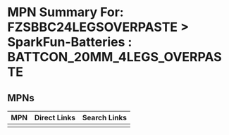 



# MPN Summary For: FZSBBC24LEGSOVERPASTE > SparkFun-Batteries : BATTCON_20MM_4LEGS_OVERPASTE

## MPNs
  

|MPN|Direct Links|Search Links|
| :--- | :--- | :--- |
||||
